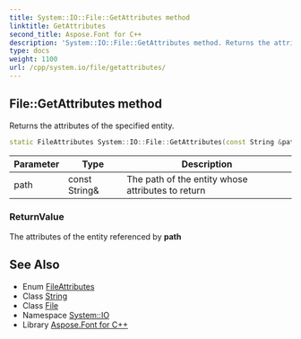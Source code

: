 ```yaml
---
title: System::IO::File::GetAttributes method
linktitle: GetAttributes
second_title: Aspose.Font for C++
description: 'System::IO::File::GetAttributes method. Returns the attributes of the specified entity in C++.'
type: docs
weight: 1100
url: /cpp/system.io/file/getattributes/
---
```

## File::GetAttributes method


Returns the attributes of the specified entity.

```cpp
static FileAttributes System::IO::File::GetAttributes(const String &path)
```


| Parameter | Type | Description |
| --- | --- | --- |
| path | const String\& | The path of the entity whose attributes to return |

### ReturnValue

The attributes of the entity referenced by **path**

## See Also

* Enum [FileAttributes](../../fileattributes/)
* Class [String](../../../system/string/)
* Class [File](../)
* Namespace [System::IO](../../)
* Library [Aspose.Font for C++](../../../)
